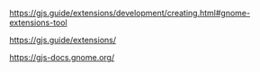 https://gjs.guide/extensions/development/creating.html#gnome-extensions-tool

https://gjs.guide/extensions/

https://gjs-docs.gnome.org/